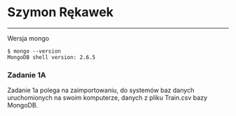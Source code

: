 # Szymon Rękawek
----
Wersja mongo
```
$ mongo --version
MongoDB shell version: 2.6.5
```

### Zadanie 1A

Zadanie 1a polega na zaimportowaniu, do systemów baz danych uruchomionych na swoim komputerze, danych z pliku Train.csv bazy MongoDB.
